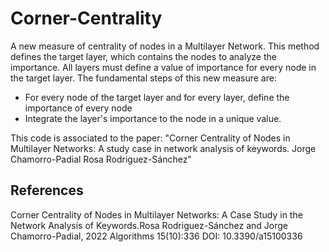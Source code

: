 # Corner-Centrality
A new measure of centrality of nodes in a Multilayer Network. 
This method defines the target layer, which contains the nodes to analyze the importance. All layers must define
a value of importance for every node in the target layer. 
The fundamental steps of this new measure are:
* For every node of the target layer and for every layer, define the importance of every node
* Integrate the layer's importance to the node in a unique value.

This code is associated to the paper: 
"Corner Centrality of Nodes in Multilayer Networks: A study case in network analysis of keywords.
Jorge Chamorro-Padial Rosa Rodriguez-Sánchez" 
## References
Corner Centrality of Nodes in Multilayer Networks: A Case Study in the Network Analysis of Keywords.Rosa Rodriguez-Sánchez  and Jorge Chamorro-Padial,    2022 Algorithms 15(10):336 DOI: 10.3390/a15100336

